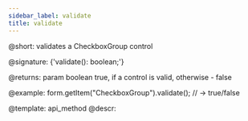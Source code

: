 ```yaml
---
sidebar_label: validate
title: validate
---          
```


@short: validates a CheckboxGroup control

@signature: {'validate(): boolean;'}

@returns:
param   boolean     true, if a control is valid, otherwise - false

@example:
form.getItem("CheckboxGroup").validate(); // -> true/false


@template: api_method
@descr:


